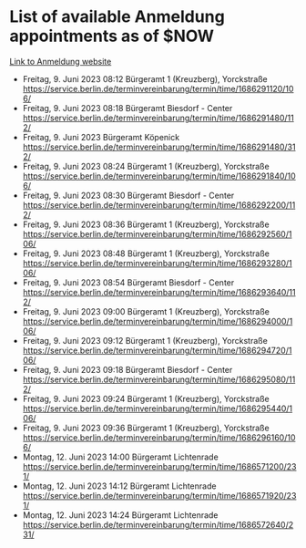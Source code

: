 # List of available Anmeldung appointments as of $NOW
[Link to Anmeldung website](https://service.berlin.de/terminvereinbarung/termin/tag.php?termin=1&anliegen[]=120686&dienstleisterlist=122210,122217,327316,122219,327312,122227,327314,122231,327346,122243,327348,122254,122252,329742,122260,329745,122262,329748,122271,327278,122273,327274,122277,327276,330436,122280,327294,122282,327290,122284,327292,122291,327270,122285,327266,122286,327264,122296,327268,150230,329760,122297,327286,122294,327284,122312,329763,122314,329775,122304,327330,122311,327334,122309,327332,317869,122281,327352,122279,329772,122283,122276,327324,122274,327326,122267,329766,122246,327318,122251,327320,122257,327322,122208,327298,122226,327300&herkunft=http%3A%2F%2Fservice.berlin.de%2Fdienstleistung%2F120686%2F)
- Freitag, 9. Juni 2023 08:12 Bürgeramt 1 (Kreuzberg), Yorckstraße https://service.berlin.de/terminvereinbarung/termin/time/1686291120/106/
- Freitag, 9. Juni 2023 08:18 Bürgeramt Biesdorf - Center https://service.berlin.de/terminvereinbarung/termin/time/1686291480/112/
- Freitag, 9. Juni 2023  Bürgeramt Köpenick https://service.berlin.de/terminvereinbarung/termin/time/1686291480/312/
- Freitag, 9. Juni 2023 08:24 Bürgeramt 1 (Kreuzberg), Yorckstraße https://service.berlin.de/terminvereinbarung/termin/time/1686291840/106/
- Freitag, 9. Juni 2023 08:30 Bürgeramt Biesdorf - Center https://service.berlin.de/terminvereinbarung/termin/time/1686292200/112/
- Freitag, 9. Juni 2023 08:36 Bürgeramt 1 (Kreuzberg), Yorckstraße https://service.berlin.de/terminvereinbarung/termin/time/1686292560/106/
- Freitag, 9. Juni 2023 08:48 Bürgeramt 1 (Kreuzberg), Yorckstraße https://service.berlin.de/terminvereinbarung/termin/time/1686293280/106/
- Freitag, 9. Juni 2023 08:54 Bürgeramt Biesdorf - Center https://service.berlin.de/terminvereinbarung/termin/time/1686293640/112/
- Freitag, 9. Juni 2023 09:00 Bürgeramt 1 (Kreuzberg), Yorckstraße https://service.berlin.de/terminvereinbarung/termin/time/1686294000/106/
- Freitag, 9. Juni 2023 09:12 Bürgeramt 1 (Kreuzberg), Yorckstraße https://service.berlin.de/terminvereinbarung/termin/time/1686294720/106/
- Freitag, 9. Juni 2023 09:18 Bürgeramt Biesdorf - Center https://service.berlin.de/terminvereinbarung/termin/time/1686295080/112/
- Freitag, 9. Juni 2023 09:24 Bürgeramt 1 (Kreuzberg), Yorckstraße https://service.berlin.de/terminvereinbarung/termin/time/1686295440/106/
- Freitag, 9. Juni 2023 09:36 Bürgeramt 1 (Kreuzberg), Yorckstraße https://service.berlin.de/terminvereinbarung/termin/time/1686296160/106/
- Montag, 12. Juni 2023 14:00 Bürgeramt Lichtenrade https://service.berlin.de/terminvereinbarung/termin/time/1686571200/231/
- Montag, 12. Juni 2023 14:12 Bürgeramt Lichtenrade https://service.berlin.de/terminvereinbarung/termin/time/1686571920/231/
- Montag, 12. Juni 2023 14:24 Bürgeramt Lichtenrade https://service.berlin.de/terminvereinbarung/termin/time/1686572640/231/
